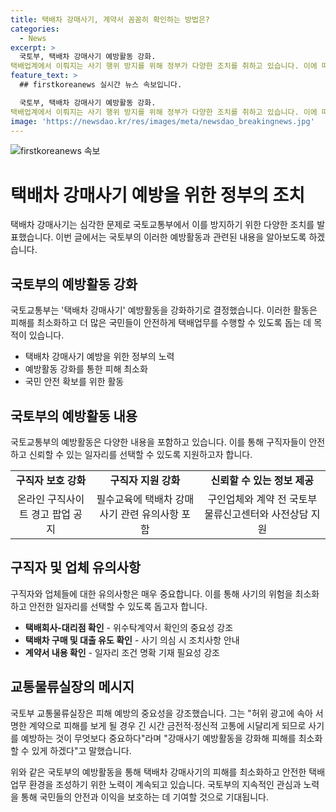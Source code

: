 ```yaml
---
title: 택배차 강매사기, 계약서 꼼꼼히 확인하는 방법은?
categories:
  - News
excerpt: >
  국토부, 택배차 강매사기 예방활동 강화.
택배업계에서 이뤄지는 사기 행위 방지를 위해 정부가 다양한 조치를 취하고 있습니다. 이에 따라 국토부는 택배차 강매사기 관련 유의사항을 온라인 구직사이트에 공지하고, 화물운수종사자격 취득 시 필수교육에 관련 내용을 포함할 예정입니다. 또한 구인업체와의 계약 전 물류신고센터와의 상담을 통해 사기를 예방할 수 있도록 지원할 계획이며, 다양한 방법으로 사기를 예방하기 위한 노력을 진행하고 있습니다. 이에 대한 자세한 정보는 공공누리 제1유형:출처표시에 따라 정책브리핑 웹사이트에서 확인할 수 있습니다. (자료출처=정책브리핑 www.korea.kr)
feature_text: >
  ## firstkoreanews 실시간 뉴스 속보입니다.

  국토부, 택배차 강매사기 예방활동 강화.
택배업계에서 이뤄지는 사기 행위 방지를 위해 정부가 다양한 조치를 취하고 있습니다. 이에 따라 국토부는 택배차 강매사기 관련 유의사항을 온라인 구직사이트에 공지하고, 화물운수종사자격 취득 시 필수교육에 관련 내용을 포함할 예정입니다. 또한 구인업체와의 계약 전 물류신고센터와의 상담을 통해 사기를 예방할 수 있도록 지원할 계획이며, 다양한 방법으로 사기를 예방하기 위한 노력을 진행하고 있습니다. 이에 대한 자세한 정보는 공공누리 제1유형:출처표시에 따라 정책브리핑 웹사이트에서 확인할 수 있습니다. (자료출처=정책브리핑 www.korea.kr)
image: 'https://newsdao.kr/res/images/meta/newsdao_breakingnews.jpg'
---
```


<p><img src="https://newsdao.kr/res/images/meta/newsdao_breakingnews.jpg" alt="firstkoreanews 속보" /></p>

<h1>택배차 강매사기 예방을 위한 정부의 조치</h1>

<p data-ke-size="size16">택배차 강매사기는 심각한 문제로 국토교통부에서 이를 방지하기 위한 다양한 조치를 발표했습니다. 이번 글에서는 국토부의 이러한 예방활동과 관련된 내용을 알아보도록 하겠습니다.</p>

<h2>국토부의 예방활동 강화</h2>

<p data-ke-size="size16">국토교통부는 '택배차 강매사기' 예방활동을 강화하기로 결정했습니다. 이러한 활동은 피해를 최소화하고 더 많은 국민들이 안전하게 택배업무를 수행할 수 있도록 돕는 데 목적이 있습니다.</p>

<ul>
  <li>택배차 강매사기 예방을 위한 정부의 노력</li>
  <li>예방활동 강화를 통한 피해 최소화</li>
  <li>국민 안전 확보를 위한 활동</li>
</ul>

<h2>국토부의 예방활동 내용</h2>

<p data-ke-size="size16">국토교통부의 예방활동은 다양한 내용을 포함하고 있습니다. 이를 통해 구직자들이 안전하고 신뢰할 수 있는 일자리를 선택할 수 있도록 지원하고자 합니다.</p>

<table>
  <tr>
    <td style="text-align: center; height: 17px;"><b>구직자 보호 강화</b></td>
    <td style="text-align: center; height: 17px;"><b>구직자 지원 강화</b></td>
    <td style="text-align: center; height: 17px;"><b>신뢰할 수 있는 정보 제공</b></td>
  </tr>
  <tr>
    <td style="text-align: center; height: 17px;">온라인 구직사이트 경고 팝업 공지</td>
    <td style="text-align: center; height: 17px;">필수교육에 택배차 강매사기 관련 유의사항 포함</td>
    <td style="text-align: center; height: 17px;">구인업체와 계약 전 국토부 물류신고센터와 사전상담 지원</td>
  </tr>
</table>

<h2>구직자 및 업체 유의사항</h2>

<p data-ke-size="size16">구직자와 업체들에 대한 유의사항은 매우 중요합니다. 이를 통해 사기의 위험을 최소화하고 안전한 일자리를 선택할 수 있도록 돕고자 합니다.</p>

<ul>
  <li><b>택배회사-대리점 확인</b> - 위수탁계약서 확인의 중요성 강조</li>
  <li><b>택배차 구매 및 대출 유도 확인</b> - 사기 의심 시 조치사항 안내</li>
  <li><b>계약서 내용 확인</b> - 일자리 조건 명확 기재 필요성 강조</li>
</ul>

<h2>교통물류실장의 메시지</h2>

<p data-ke-size="size16">국토부 교통물류실장은 피해 예방의 중요성을 강조했습니다. 그는 "허위 광고에 속아 서명한 계약으로 피해를 보게 될 경우 긴 시간 금전적·정신적 고통에 시달리게 되므로 사기를 예방하는 것이 무엇보다 중요하다"라며 "강매사기 예방활동을 강화해 피해를 최소화할 수 있게 하겠다"고 말했습니다.</p>

<p data-ke-size="size16">위와 같은 국토부의 예방활동을 통해 택배차 강매사기의 피해를 최소화하고 안전한 택배업무 환경을 조성하기 위한 노력이 계속되고 있습니다. 국토부의 지속적인 관심과 노력을 통해 국민들의 안전과 이익을 보호하는 데 기여할 것으로 기대됩니다.</p>

